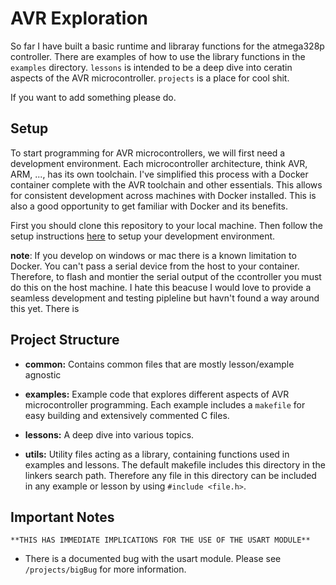 # AVR Exploration

So far I have built a basic runtime and libraray functions for the atmega328p controller. There are examples of how to use the library functions in the `examples` directory. `lessons`  is intended to be a deep dive into ceratin aspects of the AVR microcontroller. `projects` is a place for cool shit.

If you want to add something please do.
## Setup

To start programming for AVR microcontrollers, we will first need a development environment. Each microcontroller architecture, think AVR, ARM, ..., has its own toolchain. I've simplified this process with a Docker container complete with the AVR toolchain and other essentials. This allows for consistent development across machines with Docker installed. This is also a good opportunity to get familiar with Docker and its benefits.

First you should clone this repository to your local machine. Then follow the setup instructions [here](https://github.com/Johnyb0223/avr-dev-env) to setup your development environment.

**note**: If you develop on windows or mac there is a known limitation to Docker. You can't pass a serial device from the host to your container. Therefore, to flash and montier the serial output of the ccontroller you must do this on the host machine. I hate this beacuse I would love to provide a seamless development and testing pipleline but havn't found a way around this yet. There is 

## Project Structure

- **common:** Contains common files that are mostly lesson/example agnostic

- **examples:** Example code that explores different aspects of AVR microcontroller programming. Each example includes a `makefile` for easy building and extensively commented C files.

- **lessons:** A deep dive into various topics.

- **utils:** Utility files acting as a library, containing functions used in examples and lessons. The default makefile includes this directory in the
linkers search path. Therefore any file in this directory can be included in any example or lesson by using `#include <file.h>`.

## Important Notes

```
**THIS HAS IMMEDIATE IMPLICATIONS FOR THE USE OF THE USART MODULE**
```
- There is a documented bug with the usart module. Please see `/projects/bigBug` for more information. 



